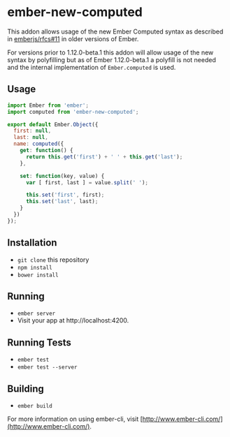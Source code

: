 # ember-new-computed

This addon allows usage of the new Ember Computed syntax as described in
[emberjs/rfcs#11](https://github.com/emberjs/rfcs/pull/11) in older versions of Ember.

For versions prior to 1.12.0-beta.1 this addon will allow usage of the new syntax by polyfilling
but as of Ember 1.12.0-beta.1 a polyfill is not needed and the internal implementation of
`Ember.computed` is used.

## Usage

```javascript
import Ember from 'ember';
import computed from 'ember-new-computed';

export default Ember.Object({
  first: null,
  last: null,
  name: computed({
    get: function() {
      return this.get('first') + ' ' + this.get('last');
    },

    set: function(key, value) {
      var [ first, last ] = value.split(' ');

      this.set('first', first);
      this.set('last', last);
    }
  })
});
```

## Installation

* `git clone` this repository
* `npm install`
* `bower install`

## Running

* `ember server`
* Visit your app at http://localhost:4200.

## Running Tests

* `ember test`
* `ember test --server`

## Building

* `ember build`

For more information on using ember-cli, visit [http://www.ember-cli.com/](http://www.ember-cli.com/).
